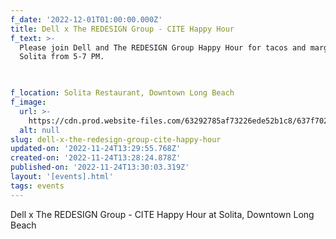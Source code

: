 ```yaml
---
f_date: '2022-12-01T01:00:00.000Z'
title: Dell x The REDESIGN Group - CITE Happy Hour
f_text: >-
  Please join Dell and The REDESIGN Group Happy Hour for tacos and margaritas at
  Solita from 5-7 PM.


  ‍
f_location: Solita Restaurant, Downtown Long Beach
f_image:
  url: >-
    https://cdn.prod.website-files.com/63292785af73226ede52b1c8/637f70294004b85596ffe2cc_solita.avif
  alt: null
slug: dell-x-the-redesign-group-cite-happy-hour
updated-on: '2022-11-24T13:29:55.768Z'
created-on: '2022-11-24T13:28:24.878Z'
published-on: '2022-11-24T13:30:03.319Z'
layout: '[events].html'
tags: events
---
```


Dell x The REDESIGN Group - CITE Happy Hour at Solita, Downtown Long Beach
